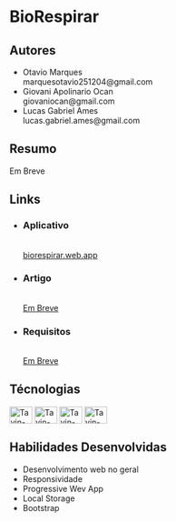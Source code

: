 <h1>BioRespirar</h1>

<h2>Autores</h2>
<ul>
  <li>Otavio Marques <br>marquesotavio251204@gmail.com</li>
   <li>Giovani Apolinario Ocan<br>giovaniocan@gmail.com</li>
  <li>Lucas Gabriel Ames<br>lucas.gabriel.ames@gmail.com</li>
</ul>
    
 <h2>Resumo</h2>
 <p>Em Breve</p>
    
<h2>Links</h2>
<ul>
    <li><h3>Aplicativo</h3> <br><a href="biorespirar.web.app">biorespirar.web.app</a></li>
    <li><h3>Artigo</h3><br> <a href="">Em Breve</a></li>
    <li><h3>Requisitos</h3><br> <a href="">Em Breve</a></li>
</ul>

<div style="display: inline_block">
<h2>Técnologias</h2>

  <img align="center" alt="Tavin-HTML" height="30" width="40" src="https://cdn.jsdelivr.net/gh/devicons/devicon/icons/html5/html5-original.svg">
   <img align="center" alt="Tavin-CSS" height="30" width="40" src="https://cdn.jsdelivr.net/gh/devicons/devicon/icons/css3/css3-original.svg">
   <img align="center" alt="Tavin-JS" height="30" width="40" src="https://cdn.jsdelivr.net/gh/devicons/devicon/icons/javascript/javascript-original.svg">
   <img align="center" alt="Tavin-BS" height="30" width="40" src="https://cdn.jsdelivr.net/gh/devicons/devicon/icons/bootstrap/bootstrap-original.svg">
 </div>
 
 <h2>Habilidades Desenvolvidas</h2>
 <ul>
 <li>Desenvolvimento web no geral</li>
 <li>Responsividade</li>
 <li>Progressive Wev App</li>
 <li>Local Storage</li>
 <li>Bootstrap</li>
 </ul>

